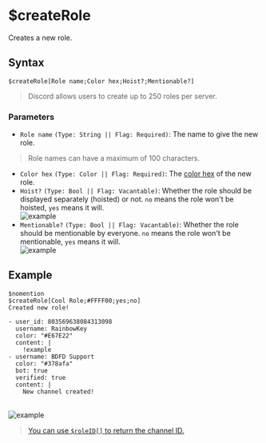 # $createRole
Creates a new role.

## Syntax
```
$createRole[Role name;Color hex;Hoist?;Mentionable?]
```
> Discord allows users to create up to 250 roles per server.

### Parameters
- `Role name` `(Type: String || Flag: Required)`: The name to give the new role.
> Role names can have a maximum of 100 characters.
- `Color hex` `(Type: Color || Flag: Required)`: The [color hex](https://htmlcolorcodes.com/color-picker) of the new role.
- `Hoist?` `(Type: Bool || Flag: Vacantable)`: Whether the role should be displayed separately (hoisted) or not. `no` means the role won't be hoisted, `yes` means it will.\
  ![example](https://user-images.githubusercontent.com/69215413/122795705-965e9480-d28b-11eb-8e4e-98338f143ecb.png)
- `Mentionable?` `(Type: Bool || Flag: Vacantable)`: Whether the role should be mentionable by everyone. `no` means the role won't be mentionable, `yes` means it will.\
  ![example](https://user-images.githubusercontent.com/69215413/122795765-a37b8380-d28b-11eb-8f06-c23e01bafc11.png)

## Example
```
$nomention
$createRole[Cool Role;#FFFF00;yes;no]
Created new role!
```

``` discord yaml
- user_id: 803569638084313098
  username: RainbowKey
  color: "#E67E22"
  content: |
    !example
- username: BDFD Support
  color: "#378afa"
  bot: true
  verified: true
  content: |
    New channel created!
```
\
![example](https://user-images.githubusercontent.com/69215413/125973030-7c9b980c-cffb-4f8e-aacc-a644a6fa23c3.png)

> [You can use `$roleID[]` to return the channel ID.](./roleID.md)
